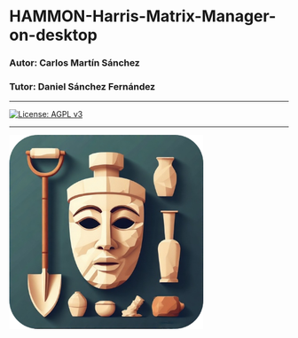 # HAMMON-Harris-Matrix-Manager-on-desktop

### Autor: Carlos Martín Sánchez

### Tutor: Daniel Sánchez Fernández

---

[![License: AGPL v3](https://img.shields.io/badge/License-AGPL_v3-blue.svg)](https://www.gnu.org/licenses/agpl-3.0)

---

<img src="https://github.com/CarlosMarSan/HAMMON-Harris-Matrix-Manager-on-desktop/blob/main/images/StoneMaskIcon.png" alt="StoneIconMask" width="350" height="350" align="center">
